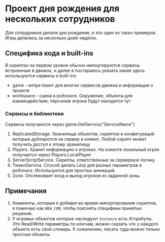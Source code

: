 # Проект дня рождения для нескольких сотрудников

Для сотрудников делали дни рождения, и это один из таких примеров. Игры делались за несколько дней-неделю.

## Специфика кода и built-ins

В скриптах на первом уровне обычно импортируются сервисы встроенные в движок, и далее я постараюсь указать какие здесь используются сервисы и built-ins

* game - ентри поинт для многих сервисов движка и информации о проекте
* workspace - сцена в роблоксе. Окружение, объекты для взаимодействия, персонаж игрока будут находится тут

### Сервисы и библиотеки

Сервисы получаются через game:GetService("ServiceName")

1. ReplicatedStorage. Хранилище объектов, скриптов и конфигураций которые дублирются на сервер и клиент. Любой скрипт может получить доступ к этому хранилищу
2. Players. Хранит информацию о игроках. На клиенте локальный игрок получается через Players.LocalPlayer
3. ServerScriptService. Скрипты, ответственные за серверную логику.
4. TweenService. Способ делать Lerp для разных параметров в роблоксе. Используется для простых анимаций.
5. Zone. Отслеживает вход и выход игроков из заданной зоны.

## Примечания

1. Комменты, которые я добавил во время импортирования скриптов, я помечаю как `NEW_COM`, чтобы пояснять специфики принятых решений.
2. У игровых объектов которые наследуют `Instance` есть Аттрибуты. Это Read/Write параметры по ключам, можно сказать что у каждого объекта есть свой словарь.
	К сожалению, писать туда можно только простые объекты.